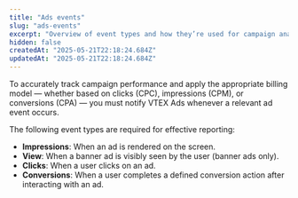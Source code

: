 ```yaml
---
title: "Ads events"
slug: "ads-events"
excerpt: "Overview of event types and how they’re used for campaign analytics."
hidden: false
createdAt: "2025-05-21T22:18:24.684Z"
updatedAt: "2025-05-21T22:18:24.684Z"
---
```


To accurately track campaign performance and apply the appropriate billing model — whether based on clicks (CPC), impressions (CPM), or conversions (CPA) — you must notify VTEX Ads whenever a relevant ad event occurs.

The following event types are required for effective reporting:

- **Impressions**: When an ad is rendered on the screen.
- **View**: When a banner ad is visibly seen by the user (banner ads only).
- **Clicks**: When a user clicks on an ad.
- **Conversions**: When a user completes a defined conversion action after interacting with an ad.
